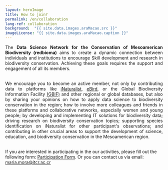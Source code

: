 ```yaml
---
layout: heroImage
title: How to join?
permalink: /en/collaboration
lang-ref: collaboration
background:  "{{ site.data.images.araMacao.src }}"
imageLicense: "{{ site.data.images.araMacao.caption }}"
---
```


<div style="text-align: justify">
The <b>Data Science Network for the Conservation of Mesoamerican Biodiversity (redbioma)</b> aims to create a dynamic connection between individuals and institutions to encourage Skill development and research in biodiversity conservation. Achieving these goals requires the support and engagement of all its members.

<br>
<br>

We encourage you to become an active member, not only by contributing data to platforms like <a href="https://www.inaturalist.org/">iNaturalist</a>, <a href="https://ebird.org/home">eBird</a>, or the Global Biodiversity Information Facility <a href="https://www.gbif.org/">(GBIF)</a> and other regional or global databases, but also by sharing your opinions on how to apply data science to biodiversity conservation in the region; how to involve more colleagues and friends in these platforms and collaborative networks, especially women and young people; by developing and implementing IT solutions for biodiversity data; driving research on biodiversity conservation topics; supporting species identification on iNaturalist for other participant's observations; and contributing in other crucial areas to support the development of science, education, and biodiversity conservation in the Mesoamerican region.
<br><br>
</div>

If you are interested in participating in the our activities, please fill out the following form: [Participation Form](/formularios/invitacion-red.html). Or you can contact us via email: [maria.mora@itcr.ac.cr](mailto:maria.mora@itcr.ac.cr)
